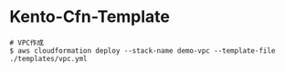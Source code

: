 # Kento-Cfn-Template

```
# VPC作成
$ aws cloudformation deploy --stack-name demo-vpc --template-file ./templates/vpc.yml
```
